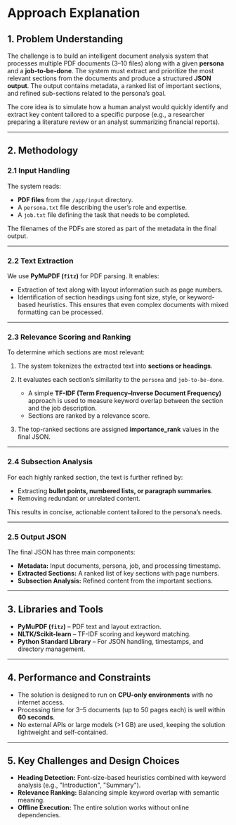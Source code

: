 # Approach Explanation

## 1. Problem Understanding

The challenge is to build an intelligent document analysis system that processes multiple PDF documents (3–10 files) along with a given **persona** and a **job-to-be-done**. The system must extract and prioritize the most relevant sections from the documents and produce a structured **JSON output**. The output contains metadata, a ranked list of important sections, and refined sub-sections related to the persona’s goal.

The core idea is to simulate how a human analyst would quickly identify and extract key content tailored to a specific purpose (e.g., a researcher preparing a literature review or an analyst summarizing financial reports).

---

## 2. Methodology

### 2.1 Input Handling

The system reads:

* **PDF files** from the `/app/input` directory.
* A `persona.txt` file describing the user’s role and expertise.
* A `job.txt` file defining the task that needs to be completed.

The filenames of the PDFs are stored as part of the metadata in the final output.

---

### 2.2 Text Extraction

We use **PyMuPDF (`fitz`)** for PDF parsing. It enables:

* Extraction of text along with layout information such as page numbers.
* Identification of section headings using font size, style, or keyword-based heuristics.
  This ensures that even complex documents with mixed formatting can be processed.

---

### 2.3 Relevance Scoring and Ranking

To determine which sections are most relevant:

1. The system tokenizes the extracted text into **sections or headings**.
2. It evaluates each section’s similarity to the `persona` and `job-to-be-done`.

   * A simple **TF-IDF (Term Frequency–Inverse Document Frequency)** approach is used to measure keyword overlap between the section and the job description.
   * Sections are ranked by a relevance score.
3. The top-ranked sections are assigned **importance\_rank** values in the final JSON.

---

### 2.4 Subsection Analysis

For each highly ranked section, the text is further refined by:

* Extracting **bullet points, numbered lists, or paragraph summaries**.
* Removing redundant or unrelated content.

This results in concise, actionable content tailored to the persona’s needs.

---

### 2.5 Output JSON

The final JSON has three main components:

* **Metadata:** Input documents, persona, job, and processing timestamp.
* **Extracted Sections:** A ranked list of key sections with page numbers.
* **Subsection Analysis:** Refined content from the important sections.

---

## 3. Libraries and Tools

* **PyMuPDF (`fitz`)** – PDF text and layout extraction.
* **NLTK/Scikit-learn** – TF-IDF scoring and keyword matching.
* **Python Standard Library** – For JSON handling, timestamps, and directory management.

---

## 4. Performance and Constraints

* The solution is designed to run on **CPU-only environments** with no internet access.
* Processing time for 3–5 documents (up to 50 pages each) is well within **60 seconds**.
* No external APIs or large models (>1 GB) are used, keeping the solution lightweight and self-contained.

---

## 5. Key Challenges and Design Choices

* **Heading Detection:** Font-size-based heuristics combined with keyword analysis (e.g., "Introduction", "Summary").
* **Relevance Ranking:** Balancing simple keyword overlap with semantic meaning.
* **Offline Execution:** The entire solution works without online dependencies.

